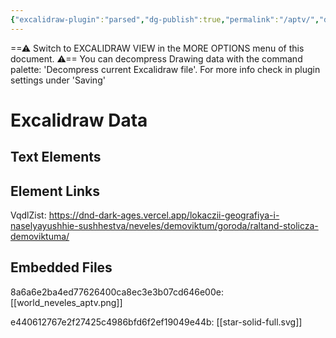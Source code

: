 ```yaml
---
{"excalidraw-plugin":"parsed","dg-publish":true,"permalink":"/aptv/","dgPassFrontmatter":true}
---
```


==⚠  Switch to EXCALIDRAW VIEW in the MORE OPTIONS menu of this document. ⚠== You can decompress Drawing data with the command palette: 'Decompress current Excalidraw file'. For more info check in plugin settings under 'Saving'


# Excalidraw Data

## Text Elements
## Element Links
VqdlZist: https://dnd-dark-ages.vercel.app/lokaczii-geografiya-i-naselyayushhie-sushhestva/neveles/demoviktum/goroda/raltand-stolicza-demoviktuma/

## Embedded Files
8a6a6e2ba4ed77626400ca8ec3e3b07cd646e00e: [[world_neveles_aptv.png]]

e440612767e2f27425c4986bfd6f2ef19049e44b: [[star-solid-full.svg]]

